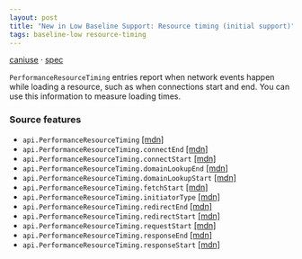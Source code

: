 ```yaml
---
layout: post
title: "New in Low Baseline Support: Resource timing (initial support)"
tags: baseline-low resource-timing
---
```


[caniuse](https://caniuse.com/?search=resource-timing) · [spec](https://w3c.github.io/resource-timing/)

`PerformanceResourceTiming` entries report when network events happen while loading a resource, such as when connections start and end. You can use this information to measure loading times.

### Source features

- ``api.PerformanceResourceTiming`` [[mdn]](https://https://developer.mozilla.org/en-US/search?q=api.PerformanceResourceTiming)
- ``api.PerformanceResourceTiming.connectEnd`` [[mdn]](https://https://developer.mozilla.org/en-US/search?q=api.PerformanceResourceTiming.connectEnd)
- ``api.PerformanceResourceTiming.connectStart`` [[mdn]](https://https://developer.mozilla.org/en-US/search?q=api.PerformanceResourceTiming.connectStart)
- ``api.PerformanceResourceTiming.domainLookupEnd`` [[mdn]](https://https://developer.mozilla.org/en-US/search?q=api.PerformanceResourceTiming.domainLookupEnd)
- ``api.PerformanceResourceTiming.domainLookupStart`` [[mdn]](https://https://developer.mozilla.org/en-US/search?q=api.PerformanceResourceTiming.domainLookupStart)
- ``api.PerformanceResourceTiming.fetchStart`` [[mdn]](https://https://developer.mozilla.org/en-US/search?q=api.PerformanceResourceTiming.fetchStart)
- ``api.PerformanceResourceTiming.initiatorType`` [[mdn]](https://https://developer.mozilla.org/en-US/search?q=api.PerformanceResourceTiming.initiatorType)
- ``api.PerformanceResourceTiming.redirectEnd`` [[mdn]](https://https://developer.mozilla.org/en-US/search?q=api.PerformanceResourceTiming.redirectEnd)
- ``api.PerformanceResourceTiming.redirectStart`` [[mdn]](https://https://developer.mozilla.org/en-US/search?q=api.PerformanceResourceTiming.redirectStart)
- ``api.PerformanceResourceTiming.requestStart`` [[mdn]](https://https://developer.mozilla.org/en-US/search?q=api.PerformanceResourceTiming.requestStart)
- ``api.PerformanceResourceTiming.responseEnd`` [[mdn]](https://https://developer.mozilla.org/en-US/search?q=api.PerformanceResourceTiming.responseEnd)
- ``api.PerformanceResourceTiming.responseStart`` [[mdn]](https://https://developer.mozilla.org/en-US/search?q=api.PerformanceResourceTiming.responseStart)
